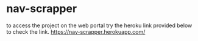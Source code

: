 # nav-scrapper
to access the project on the web portal try the heroku link provided below to check the link.
https://nav-scrapper.herokuapp.com/
